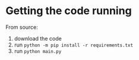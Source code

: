 # Getting the code running

From source:
1. download the code
2. run `python -m pip install -r requirements.txt`
3. run `python main.py`
